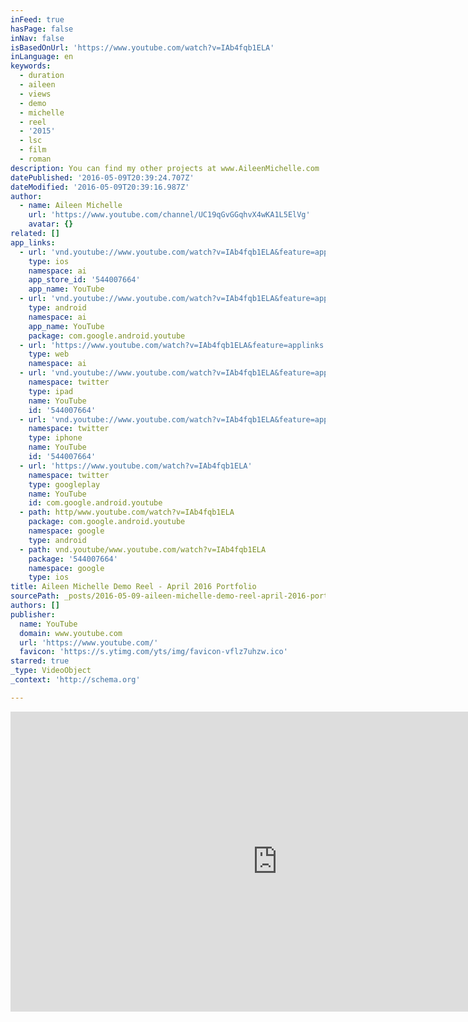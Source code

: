 ```yaml
---
inFeed: true
hasPage: false
inNav: false
isBasedOnUrl: 'https://www.youtube.com/watch?v=IAb4fqb1ELA'
inLanguage: en
keywords:
  - duration
  - aileen
  - views
  - demo
  - michelle
  - reel
  - '2015'
  - lsc
  - film
  - roman
description: You can find my other projects at www.AileenMichelle.com
datePublished: '2016-05-09T20:39:24.707Z'
dateModified: '2016-05-09T20:39:16.987Z'
author:
  - name: Aileen Michelle
    url: 'https://www.youtube.com/channel/UC19qGvGGqhvX4wKA1L5ElVg'
    avatar: {}
related: []
app_links:
  - url: 'vnd.youtube://www.youtube.com/watch?v=IAb4fqb1ELA&feature=applinks'
    type: ios
    namespace: ai
    app_store_id: '544007664'
    app_name: YouTube
  - url: 'vnd.youtube://www.youtube.com/watch?v=IAb4fqb1ELA&feature=applinks'
    type: android
    namespace: ai
    app_name: YouTube
    package: com.google.android.youtube
  - url: 'https://www.youtube.com/watch?v=IAb4fqb1ELA&feature=applinks'
    type: web
    namespace: ai
  - url: 'vnd.youtube://www.youtube.com/watch?v=IAb4fqb1ELA&feature=applinks'
    namespace: twitter
    type: ipad
    name: YouTube
    id: '544007664'
  - url: 'vnd.youtube://www.youtube.com/watch?v=IAb4fqb1ELA&feature=applinks'
    namespace: twitter
    type: iphone
    name: YouTube
    id: '544007664'
  - url: 'https://www.youtube.com/watch?v=IAb4fqb1ELA'
    namespace: twitter
    type: googleplay
    name: YouTube
    id: com.google.android.youtube
  - path: http/www.youtube.com/watch?v=IAb4fqb1ELA
    package: com.google.android.youtube
    namespace: google
    type: android
  - path: vnd.youtube/www.youtube.com/watch?v=IAb4fqb1ELA
    package: '544007664'
    namespace: google
    type: ios
title: Aileen Michelle Demo Reel - April 2016 Portfolio
sourcePath: _posts/2016-05-09-aileen-michelle-demo-reel-april-2016-portfolio.md
authors: []
publisher:
  name: YouTube
  domain: www.youtube.com
  url: 'https://www.youtube.com/'
  favicon: 'https://s.ytimg.com/yts/img/favicon-vflz7uhzw.ico'
starred: true
_type: VideoObject
_context: 'http://schema.org'

---
```

<iframe src="https://cdn.embedly.com/widgets/media.html?src=https%3A%2F%2Fwww.youtube.com%2Fembed%2FIAb4fqb1ELA%3Ffeature%3Doembed&amp;url=https%3A%2F%2Fwww.youtube.com%2Fwatch%3Fv%3DIAb4fqb1ELA&amp;image=https%3A%2F%2Fi.ytimg.com%2Fvi%2FIAb4fqb1ELA%2Fhqdefault.jpg&amp;key=b7d04c9b404c499eba89ee7072e1c4f7&amp;type=text%2Fhtml&amp;schema=youtube" width="854" height="480" scrolling="no" frameborder="0" allowfullscreen="" style=""></iframe>